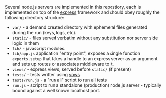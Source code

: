 Several node.js servers are implemented in this repostiory, each is
implemented on top of the [express](http://expressjs.com) framework
and should obey roughly the following directory structure:

  * `var/` - a demand created directory with ephemeral files generated
             during the run (keys, logs, etc).
  * `static/` - files served verbatim without any substitution nor server
             side logic in them
  * `lib/` - javascript modules.
  * `lib/app.js` application "entry point", exposes a single function `exports.setup`
    that takes a handle to an express server as an argument and sets up routes
    or associates middleware to it.
  * `views/` - express views, served before `static/` (if present)
  * `tests/` - tests written using [vows](http://vowsjs.org)
  * `tests/run.js` - a "run all" script to run all tests
  * `run.js` - script to run a standalone (production) node.js server - typically bound
     against a well known localhost port.

